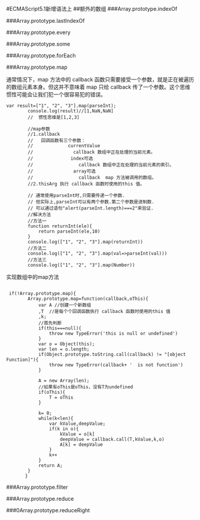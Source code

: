 #ECMAScript5.1新增语法上
##额外的数组
###Array.prototype.indexOf


###Array.prototype.lastIndexOf

###Array.prototype.every

###Array.prototype.some

###Array.prototype.forEach

###Array.prototype.map

通常情况下，map 方法中的 callback 函数只需要接受一个参数，就是正在被遍历的数组元素本身。但这并不意味着 map 只给 callback 传了一个参数。这个思维惯性可能会让我们犯一个很容易犯的错误。

```
var result=["1", "2", "3"].map(parseInt);
        console.log(result)//[1,NaN,NaN]
        //  惯性思维是[1,2,3]

        //map参数
        //1.callback
        //   回调函数有三个参数：
        //             currentValue
        //               callback 数组中正在处理的当前元素。
        //              index可选
        //                 callback 数组中正在处理的当前元素的索引。
        //               array可选
        //                 callback  map 方法被调用的数组。
        //2.thisArg 执行 callback 函数时使用的this 值。

        // 通常使用parseInt时,只需要传递一个参数.
        // 但实际上,parseInt可以有两个参数.第二个参数是进制数.
        // 可以通过语句"alert(parseInt.length)===2"来验证.
        //解决方法
        //方法一
        function returnInt(ele){
            return parseInt(ele,10)
        }
        console.log(["1", "2", "3"].map(returnInt))
        //方法二
        console.log(["1", "2", "3"].map(val=>parseInt(val)))
        //方法三
        console.log(["1", "2", "3"].map(Number))
```

实现数组中的map方法


```

 if(!Array.prototype.map){
        Array.prototype.map=function(callback,oThis){
            var A //创建一个新数组
            ,T  //是每个个回调函数执行 callback 函数时使用的this 值
            ,k;
            //首先判断
            if(this===null){
                throw new TypeError('this is null or undefined')
            }
            var o = Object(this);
            var len = o.length;
            if(Object.prototype.toString.call(callback) != "[object Function]"){
                throw new TypeError(callback+ '  is not function')
            }

            A = new Array(len);
            //如果有oThis是oThis，没有T为undefined
            if(oThis){
                T = oThis
            }

            k= 0;
            while(k<len){
                var kValue,deepValue;
                if(k in o){
                    kValue = o[k]
                    deepValue = callback.call(T,kValue,k,o)
                    A[k] = deepValue
                }
                k++
            }
            return A;
        }
       }
```



###Array.prototype.filter

###Array.prototype.reduce

###0Array.prototype.reduceRight